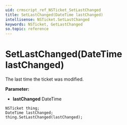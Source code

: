 ```yaml
---
uid: crmscript_ref_NSTicket_SetLastChanged
title: SetLastChanged(DateTime lastChanged)
intellisense: NSTicket.SetLastChanged
keywords: NSTicket, GetLastChanged
so.topic: reference
---
```


# SetLastChanged(DateTime lastChanged)

The last time the ticket was modified.

**Parameter:** 
* **lastChanged** DateTime

```crmscript
NSTicket thing;
DateTime lastChanged;
thing.SetLastChanged(lastChanged);
```


